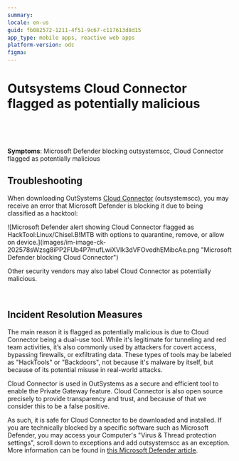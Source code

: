 ```yaml
---
summary: 
locale: en-us
guid: fb082572-1211-4f51-9c67-c117613d8d15
app_type: mobile apps, reactive web apps
platform-version: odc
figma:
---
```


<h1>Outsystems Cloud Connector flagged as potentially malicious</h1>
<p>
<br/>
</p>
<p>
<br/>
</p>
<p>
<strong>Symptoms</strong>: Microsoft Defender blocking outsystemscc, Cloud Connector flagged as potentially malicious</p>
<h2>Troubleshooting</h2>
<p>When downloading OutSystems <a href="https://github.com/OutSystems/cloud-connector" target="_blank" rel="noopener noreferrer">Cloud Connector</a> (outsystemscc), you may receive an error that Microsoft Defender is blocking it due to being classified as a hacktool:</p>
<p>
![Microsoft Defender alert showing Cloud Connector flagged as HackTool:Linux/Chisel.B!MTB with options to quarantine, remove, or allow on device.](images/im-image-ck-202578sWzsg8iPP2FUb4P7mufLwiXVlk3dVFOvedhEMibcAe.png "Microsoft Defender blocking Cloud Connector")
</p>
<p>Other security vendors may also label Cloud Connector as potentially malicious.</p>
<p>
<br/>
</p>
<h2>Incident Resolution Measures</h2>
<p>The main reason it is flagged as potentially malicious is due to Cloud Connector being a dual-use tool. While it's legitimate for tunneling and red team activities, it’s also commonly used by attackers for covert access, bypassing firewalls, or exfiltrating data. These types of tools may be labeled as "HackTools" or "Backdoors", not because it's malware by itself, but because of its potential misuse in real-world attacks.</p>Cloud Connector is used in OutSystems as a secure and efficient tool to enable the Private Gateway feature. Cloud Connector is also open source precisely to provide transparency and trust, and because of that we consider this to be a false positive.<p>As such, it is safe for Cloud Connector to be downloaded and installed. If you are technically blocked by a specific software such as Microsoft Defender, you may access your Computer's "Virus &amp; Thread protection settings", scroll down to exceptions and add outsystemscc as an exception. More information can be found in <a href="https://support.microsoft.com/en-us/windows/virus-and-threat-protection-in-the-windows-security-app-1362f4cd-d71a-b52a-0b66-c2820032b65e#bkmk_threat-protection-settings" target="_blank" rel="noopener noreferrer">this Microsoft Defender article</a>.</p>